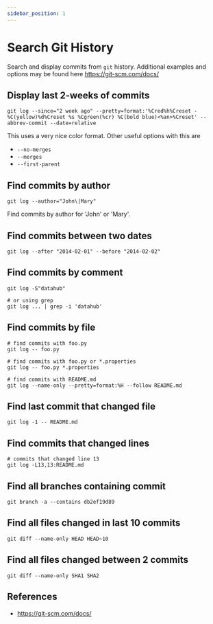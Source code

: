 ```yaml
---
sidebar_position: 1
---
```


# Search Git History
Search and display commits from `git` history.
Additional examples and options may be found here https://git-scm.com/docs/

## Display last 2-weeks of commits
```shell
git log --since="2 week ago" --pretty=format:'%Cred%h%Creset -%C(yellow)%d%Creset %s %Cgreen(%cr) %C(bold blue)<%an>%Creset' --abbrev-commit --date=relative
```
This uses a very nice color format.
Other useful options with this are
- `--no-merges`
- `--merges`
- `--first-parent`

## Find commits by author
```shell
git log --author="John\|Mary"
```
Find commits by author for 'John' or 'Mary'.

## Find commits between two dates
```shell
git log --after "2014-02-01" --before "2014-02-02"
```
## Find commits by comment
```shell
git log -S"datahub"

# or using grep
git log ... | grep -i 'datahub'
```
## Find commits by file
```shell
# find commits with foo.py
git log -- foo.py

# find commits with foo.py or *.properties
git log -- foo.py *.properties

# find commits with README.md
git log --name-only --pretty=format:%H --follow README.md
```
## Find last commit that changed file
```shell
git log -1 -- README.md
```
## Find commits that changed lines
```shell
# commits that changed line 13
git log -L13,13:README.md
```
## Find all branches containing commit
```shell
git branch -a --contains db2ef19d89
```
## Find all files changed in last 10 commits
```shell
git diff --name-only HEAD HEAD~10
```
## Find all files changed between 2 commits
```shell
git diff --name-only SHA1 SHA2
```

## References
- https://git-scm.com/docs/
